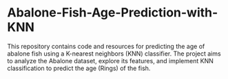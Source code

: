 # Abalone-Fish-Age-Prediction-with-KNN
This repository contains code and resources for predicting the age of abalone fish using a K-nearest neighbors (KNN) classifier. The project aims to analyze the Abalone dataset, explore its features, and implement KNN classification to predict the age (Rings) of the fish.
